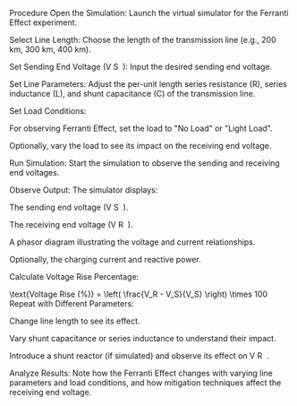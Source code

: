 Procedure
Open the Simulation: Launch the virtual simulator for the Ferranti Effect experiment.

Select Line Length: Choose the length of the transmission line (e.g., 200 km, 300 km, 400 km).

Set Sending End Voltage (V 
S
​
 ): Input the desired sending end voltage.

Set Line Parameters: Adjust the per-unit length series resistance (R), series inductance (L), and shunt capacitance (C) of the transmission line.

Set Load Conditions:

For observing Ferranti Effect, set the load to "No Load" or "Light Load".

Optionally, vary the load to see its impact on the receiving end voltage.

Run Simulation: Start the simulation to observe the sending and receiving end voltages.

Observe Output: The simulator displays:

The sending end voltage (V 
S
​
 ).

The receiving end voltage (V 
R
​
 ).

A phasor diagram illustrating the voltage and current relationships.

Optionally, the charging current and reactive power.

Calculate Voltage Rise Percentage:


\text{Voltage Rise (%)} = \left( \frac{V_R - V_S}{V_S} \right) \times 100
Repeat with Different Parameters:

Change line length to see its effect.

Vary shunt capacitance or series inductance to understand their impact.

Introduce a shunt reactor (if simulated) and observe its effect on V 
R
​
 .

Analyze Results: Note how the Ferranti Effect changes with varying line parameters and load conditions, and how mitigation techniques affect the receiving end voltage.